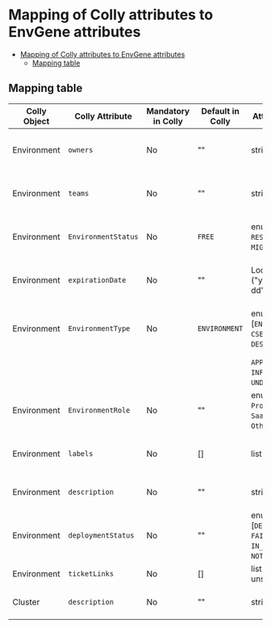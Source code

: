 # Mapping of Colly attributes to EnvGene attributes

- [Mapping of Colly attributes to EnvGene attributes](#mapping-of-colly-attributes-to-envgene-attributes)
  - [Mapping table](#mapping-table)

## Mapping table

| Colly Object | Colly Attribute     | Mandatory in Colly  | Default in Colly | Attribute Type                                                | EnvGene Repo  | Location in EnvGene                        | Description                                       |
|--------------|---------------------|---------------------|------------------|---------------------------------------------------------------|---------------|--------------------------------------------|---------------------------------------------------|
| Environment  | `owners`            | No                  | ""               | string                                                        | instance      | `env_definition.metadata.owners`           | User responsible for the Environment              |
| Environment  | `teams`             | No                  | ""               | string                                                        | instance      | `env_definition.metadata.team`             | Team assigned to the Environment                  |
| Environment  | `EnvironmentStatus` | No                  | `FREE`           | enum [`IN_USE`, `RESERVED`, `FREE`, `MIGRATING`]              | instance      | `env_definition.metadata.status`           | Current status(???) of the Environment            |
| Environment  | `expirationDate`    | No                  | ""               | LocalDate ("yyyy-MM-dd")                                      | instance      | `env_definition.metadata.expirationDate`   | Date until which Environment is allocated         |
| Environment  | `EnvironmentType`   | No                  | `ENVIRONMENT`    | enum [`ENVIRONMENT`, `CSE_TOOLSET`, `DESIGN_TIME`,            | instance      | `env_definition.metadata.type`             | Defines the technical category of the Environment |
|              |                     |                     |                  | `APP_DEPLOYER`, `INFRASTRUCTURE`, `UNDEFINED`]                |               |                                            |                                                   |
| Environment  | `EnvironmentRole`   | No                  | ""               | enum [`Dev`, `QA`, `Project CI`, `SaaS`, `Joint CI`, `Other`] | instance      | `env_definition.metadata.role`             | Defines usage role of the Environment             |
| Environment  | `labels`            | No                  | []               | list of string                                                | instance      | `env_definition.metadata.labels`           | Custom labels for the Environment                 |
| Environment  | `description`       | No                  | ""               | string                                                        | instance      | `env_definition.metadata.description`      | Free-form Environment description                 |
| Environment  | `deploymentStatus`  | No                  | ""               | enum [`DEPLOYED`, `FAILED`, `IN_PROGRESS`, `NOT_STARTED`]     | None          | None                                       | Environment deployment status                     |
| Environment  | `ticketLinks`       | No                  | []               | list (type unspecified)                                       | None          | None                                       | Custom list of ticket ids                         |
| Cluster      | `description`       | No                  | ""               | string                                                        | instance      | **TBD**                                    | Free-form Cluster description                     |
